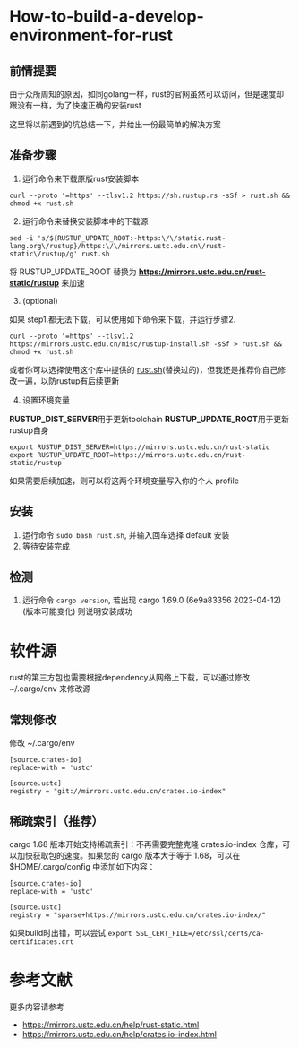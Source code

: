 # How-to-build-a-develop-environment-for-rust

## 前情提要

由于众所周知的原因，如同golang一样，rust的官网虽然可以访问，但是速度却跟没有一样，为了快速正确的安装rust

这里将以前遇到的坑总结一下，并给出一份最简单的解决方案

## 准备步骤

1. 运行命令来下载原版rust安装脚本

```
curl --proto '=https' --tlsv1.2 https://sh.rustup.rs -sSf > rust.sh && chmod +x rust.sh
```

2. 运行命令来替换安装脚本中的下载源

```
sed -i 's/${RUSTUP_UPDATE_ROOT:-https:\/\/static.rust-lang.org\/rustup}/https:\/\/mirrors.ustc.edu.cn\/rust-static\/rustup/g' rust.sh
```

将 RUSTUP_UPDATE_ROOT 替换为 **https://mirrors.ustc.edu.cn/rust-static/rustup** 来加速

3. (optional)

如果 step1.都无法下载，可以使用如下命令来下载，并运行步骤2.

`curl --proto '=https' --tlsv1.2 https://mirrors.ustc.edu.cn/misc/rustup-install.sh -sSf > rust.sh && chmod +x rust.sh`


或者你可以选择使用这个库中提供的 [rust.sh](https://github.com/chanchancl/How-to-build-a-develop-environment-for-rust/blob/main/rust.sh)(替换过的)，但我还是推荐你自己修改一遍，以防rustup有后续更新

4. 设置环境变量

**RUSTUP_DIST_SERVER**用于更新toolchain
**RUSTUP_UPDATE_ROOT**用于更新rustup自身

```
export RUSTUP_DIST_SERVER=https://mirrors.ustc.edu.cn/rust-static
export RUSTUP_UPDATE_ROOT=https://mirrors.ustc.edu.cn/rust-static/rustup
```

如果需要后续加速，则可以将这两个环境变量写入你的个人 profile

## 安装

1. 运行命令 `sudo bash rust.sh`, 并输入回车选择 default 安装
2. 等待安装完成

## 检测

1. 运行命令 `cargo version`, 若出现 cargo 1.69.0 (6e9a83356 2023-04-12) (版本可能变化) 则说明安装成功

# 软件源

rust的第三方包也需要根据dependency从网络上下载，可以通过修改 ~/.cargo/env 来修改源

## 常规修改

修改 ~/.cargo/env

```
[source.crates-io]
replace-with = 'ustc'

[source.ustc]
registry = "git://mirrors.ustc.edu.cn/crates.io-index"
```

## 稀疏索引（推荐）

cargo 1.68 版本开始支持稀疏索引：不再需要完整克隆 crates.io-index 仓库，可以加快获取包的速度。如果您的 cargo 版本大于等于 1.68，可以在 $HOME/.cargo/config 中添加如下内容：

```
[source.crates-io]
replace-with = 'ustc'

[source.ustc]
registry = "sparse+https://mirrors.ustc.edu.cn/crates.io-index/"
```

如果build时出错，可以尝试 `export SSL_CERT_FILE=/etc/ssl/certs/ca-certificates.crt`

# 参考文献

更多内容请参考

* https://mirrors.ustc.edu.cn/help/rust-static.html
* https://mirrors.ustc.edu.cn/help/crates.io-index.html
